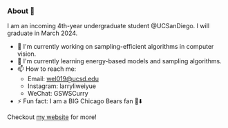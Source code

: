 ### About 💯

I am an incoming 4th-year undergraduate student @UCSanDiego. I will graduate in March 2024.

- 🔭 I'm currently working on sampling-efficient algorithms in computer vision.
- 🌱 I'm currently learning energy-based models and sampling algorithms.
- 📫 How to reach me:
  - Email: wel019@ucsd.edu
  - Instagram: larryliweiyue
  - WeChat: GSWSCurry
- ⚡ Fun fact: I am a BIG Chicago Bears fan 🐻⬇️

Checkout [my website](https://weiyueli7.github.io/) for more!


